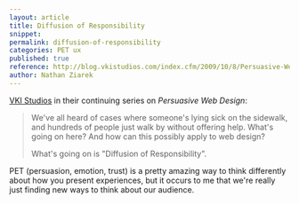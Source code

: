 ```yaml
---
layout: article
title: Diffusion of Responsibility
snippet: 
permalink: diffusion-of-responsibility
categories: PET ux 
published: true
reference: http://blog.vkistudios.com/index.cfm/2009/10/8/Persuasive-Web-Design-Part-4-Diffusion-of-Responsibility
author: Nathan Ziarek
---
```


[VKI Studios][2] in their continuing series on _Persuasive Web Design_:

> We've all heard of cases where someone's lying sick on the sidewalk, and hundreds of people just walk by without offering help. What's going on here? And how can this possibly apply to web design?
> 
> What's going on is "Diffusion of Responsibility".

PET (persuasion, emotion, trust) is a pretty amazing way to think differently about how you present experiences, but it occurs to me that we're really just finding new ways to think about our audience.

[2]: http://blog.vkistudios.com/
